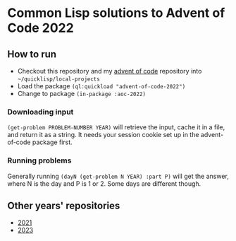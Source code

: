 # Common Lisp solutions to Advent of Code 2022

## How to run

* Checkout this repository and my [advent of code](https://github.com/blake-watkins/advent-of-code) repository into `~/quicklisp/local-projects`
* Load the package `(ql:quickload "advent-of-code-2022")`
* Change to package `(in-package :aoc-2022)`

### Downloading input
`(get-problem PROBLEM-NUMBER YEAR)` will retrieve the input, cache it in a file, and return it as a string. It needs your session cookie set up in the advent-of-code package first.

### Running problems
Generally running `(dayN (get-problem N YEAR) :part P)` will get the answer, where N is the day and P is 1 or 2. Some days are different though. 

## Other years' repositories

* [2021](https://github.com/blake-watkins/advent-of-code-2021)
* [2023](https://github.com/blake-watkins/advent-of-code-2023)
